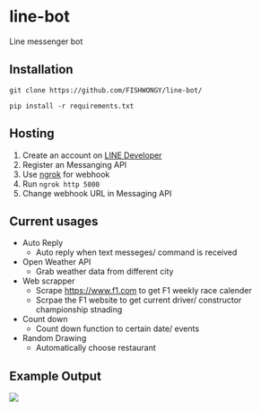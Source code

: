 # line-bot
Line messenger bot

## Installation

```git clone https://github.com/FISHWONGY/line-bot/```

```pip install -r requirements.txt```

## Hosting
1. Create an account on [LINE Developer](https://developers.line.biz/en/)
2. Register an Messanging API
3. Use [ngrok](https://dashboard.ngrok.com/) for webhook
4. Run ```ngrok http 5000```
5. Change webhook URL in Messaging API

## Current usages
- Auto Reply
    - Auto reply when text messeges/ command is received
- Open Weather API
    - Grab weather data from different city
- Web scrapper
    - Scrape https://www.f1.com to get F1 weekly race calender 
    - Scrpae the F1 website to get current driver/ constructor championship stnading
- Count down
    - Count down function to certain date/ events
- Random Drawing
    - Automatically choose restaurant


## Example Output
![](photo/linebot_sample.jpeg)
